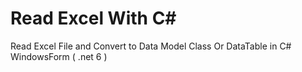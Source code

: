 # Read Excel With C#
Read Excel File and Convert to Data Model Class Or DataTable in C# WindowsForm ( .net 6 )
